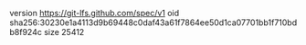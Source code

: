 version https://git-lfs.github.com/spec/v1
oid sha256:30230e1a4113d9b69448c0daf43a61f7864ee50d1ca07701bb1f710bdb8f924c
size 25412
